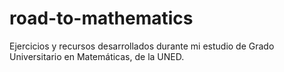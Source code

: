 # road-to-mathematics
Ejercicios y recursos desarrollados durante mi estudio de Grado Universitario en Matemáticas, de la UNED.

